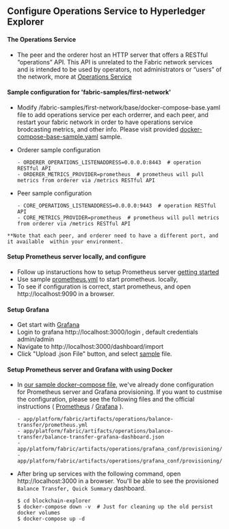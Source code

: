 
<!-- (SPDX-License-Identifier: CC-BY-4.0) -->  <!-- Ensure there is a newline before, and after, this line -->

## Configure Operations Service to Hyperledger Explorer


#### The Operations Service
   - The peer and the orderer host an HTTP server that offers a RESTful “operations” API. This API is unrelated to the Fabric network services and is intended to be used by operators, not administrators or “users” of the network, more at
    [Operations Service](https://hyperledger-fabric.readthedocs.io/en/release-1.4/operations_service.html)


  #### Sample configuration for 'fabric-samples/first-network'

   - Modify <fabric-path>/fabric-samples/first-network/base/docker-compose-base.yaml file to add operations service per each orderrer, and each peer, and restart your fabric network in order to have operations service brodcasting metrics, and other info. Please visit provided [docker-compose-base-sample.yaml](app/platform/fabric/artifacts/fabric-config-samples/first-network/docker-compose-base-sample.yaml) sample.


   - Orderer sample configuration
        ````
        - ORDERER_OPERATIONS_LISTENADDRESS=0.0.0.0:8443  # operation RESTful API
        - ORDERER_METRICS_PROVIDER=prometheus  # prometheus will pull metrics from orderer via /metrics RESTful API
        ````

   - Peer sample configuration
        ````
        - CORE_OPERATIONS_LISTENADDRESS=0.0.0.0:9443  # operation RESTful API
        - CORE_METRICS_PROVIDER=prometheus  # prometheus will pull metrics from orderer via /metrics RESTful API
        ````

    **Note that each peer, and orderer need to have a different port, and it available  within your environment.

  #### Setup Prometheus server locally, and configure

  - Follow up instaructions how to setup Prometheus server [getting started](https://prometheus.io/docs/prometheus/latest/getting_started)
  - Use sample [prometheus.yml](/app/platform/fabric/artifacts/operations/balance-transfer/prometheus.yml) to start prometheus. locally,
  - To see if configuration is correct, start prometheus, and open http://localhost:9090 in a browser.

  #### Setup Grafana

 - Get start with [Grafana](https://grafana.com/grafana)
 - Login to grafana http://localhost:3000/login , default credentials admin/admin
 - Navigate to http://localhost:3000/dashboard/import
 - Click "Upload .json File" button, and select [sample](/app/platform/fabric/artifacts/operations/balance-transfer/balance-transfer-grafana-dashboard.json) file.

  #### Setup Prometheus server and Grafana with using Docker

  - In [our sample docker-compose file](https://github.com/hyperledger/blockchain-explorer/blob/main/docker-compose.yaml), we've already done configuration for Prometheus server and Grafana provisioning. If you want to custmise the configuration, please see the following files and the official instructions ( [Prometheus](https://prometheus.io/docs/prometheus/latest/installation/#using-docker) / [Grafana](https://grafana.com/docs/administration/provisioning/#provisioning-grafana) ).
     ```
     - app/platform/fabric/artifacts/operations/balance-transfer/prometheus.yml
     - app/platform/fabric/artifacts/operations/balance-transfer/balance-transfer-grafana-dashboard.json
     - app/platform/fabric/artifacts/operations/grafana_conf/provisioning/dashboards/dashboard.yaml
     - app/platform/fabric/artifacts/operations/grafana_conf/provisioning/datasources/datasource.yaml
     ```

  - After bring up services with the following command, open http://localhost:3000 in a browser. You'll be able to see the provisioned `Balance Transfer, Quick Summary` dashboard.
    ```
    $ cd blockchain-explorer
    $ docker-compose down -v  # Just for cleaning up the old persist docker volumes
    $ docker-compose up -d
    ```
